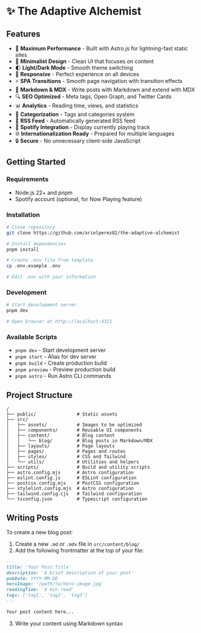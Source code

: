 # ✨ The Adaptive Alchemist

## Features

- 🚀 **Maximum Performance** - Built with Astro.js for lightning-fast static sites
- 🎨 **Minimalist Design** - Clean UI that focuses on content
- 🌓 **Light/Dark Mode** - Smooth theme switching
- 📱 **Responsive** - Perfect experience on all devices
- ⚡ **SPA Transitions** - Smooth page navigation with transition effects
- 📝 **Markdown & MDX** - Write posts with Markdown and extend with MDX
- 🔍 **SEO Optimized** - Meta tags, Open Graph, and Twitter Cards
- 📊 **Analytics** - Reading time, views, and statistics
- 🔖 **Categorization** - Tags and categories system
- 🔄 **RSS Feed** - Automatically generated RSS feed
- 🎵 **Spotify Integration** - Display currently playing track
- 🌐 **Internationalization Ready** - Prepared for multiple languages
- 🔒 **Secure** - No unnecessary client-side JavaScript

## Getting Started

### Requirements

- Node.js 22+ and pnpm
- Spotify account (optional, for Now Playing feature)

### Installation

```bash
# Clone repository
git clone https://github.com/arielperez82/the-adaptive-alchemist

# Install dependencies
pnpm install

# Create .env file from template
cp .env.example .env

# Edit .env with your information
```

### Development

```bash
# Start development server
pnpm dev

# Open browser at http://localhost:4321
```

### Available Scripts

- `pnpm dev` - Start development server
- `pnpm start` - Alias for dev server
- `pnpm build` - Create production build
- `pnpm preview` - Preview production build
- `pnpm astro` - Run Astro CLI commands

## Project Structure

```text
/
├── public/               # Static assets
├── src/
│   ├── assets/           # Images to be optimized
│   ├── components/       # Reusable UI components
│   ├── content/          # Blog content
│   │   └── blog/         # Blog posts in Markdown/MDX
│   ├── layouts/          # Page layouts
│   ├── pages/            # Pages and routes
│   ├── styles/           # CSS and Tailwind
│   └── utils/            # Utilities and helpers
├── scripts/              # Build and utility scripts
├── astro.config.mjs      # Astro configuration
├── eslint.config.js      # ESLint configuration
├── postcss.config.mjs    # PostCSS configuration
├── stylelint.config.mjs  # Astro configuration
├── tailwind.config.cjs   # Tailwind configuration
└── tsconfig.json         # Typescript configuration
```

## Writing Posts

To create a new blog post:

1. Create a new `.md` or `.mdx` file in `src/content/blog/`
2. Add the following frontmatter at the top of your file:

```md
---
title: 'Your Post Title'
description: 'A brief description of your post'
pubDate: YYYY-MM-DD
heroImage: '/path/to/hero-image.jpg'
readingTime: 'X min read'
tags: ['tag1', 'tag2', 'tag3']
---

Your post content here...
```

<!-- markdownlint-disable ol-prefix -->

3. Write your content using Markdown syntax
